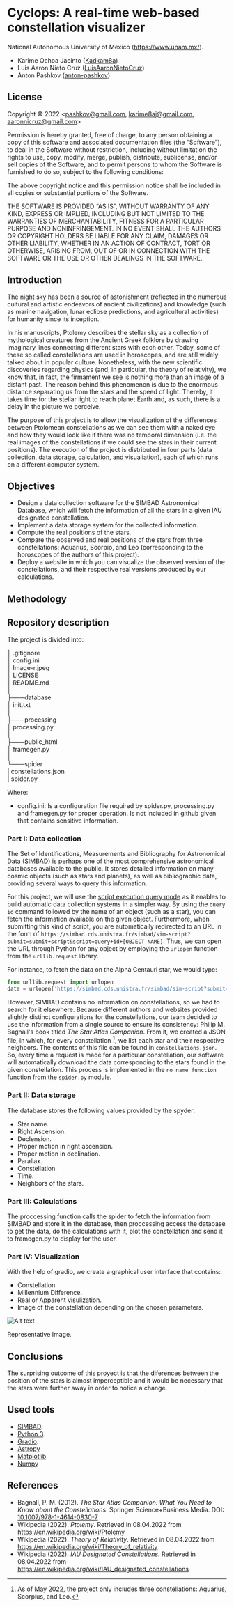 # Cyclops: A real-time web-based constellation visualizer

National Autonomous University of Mexico (https://www.unam.mx/).


- Karime Ochoa Jacinto ([Kadkam8a](https://github.com/Kadkam8a))
- Luis Aaron Nieto Cruz ([LuisAaronNietoCruz](https://github.com/LuisAaronNietoCruz))
- Anton Pashkov ([anton-pashkov](https://github.com/anton-pashkov))

## License

Copyright © 2022 <pashkov@gmail.com, karime8aj@gmail.com, aaronnicruz@gmail.com>

Permission is hereby granted, free of charge, to any person obtaining a copy of this software and associated documentation files (the “Software”), to deal in the Software without restriction, including without limitation the rights to use, copy, modify, merge, publish, distribute, sublicense, and/or sell copies of the Software, and to permit persons to whom the Software is furnished to do so, subject to the following conditions:

The above copyright notice and this permission notice shall be included in all copies or substantial portions of the Software.

THE SOFTWARE IS PROVIDED “AS IS”, WITHOUT WARRANTY OF ANY KIND, EXPRESS OR IMPLIED, INCLUDING BUT NOT LIMITED TO THE WARRANTIES OF MERCHANTABILITY, FITNESS FOR A PARTICULAR PURPOSE AND NONINFRINGEMENT. IN NO EVENT SHALL THE AUTHORS OR COPYRIGHT HOLDERS BE LIABLE FOR ANY CLAIM, DAMAGES OR OTHER LIABILITY, WHETHER IN AN ACTION OF CONTRACT, TORT OR OTHERWISE, ARISING FROM, OUT OF OR IN CONNECTION WITH THE SOFTWARE OR THE USE OR OTHER DEALINGS IN THE SOFTWARE.


## Introduction

The night sky has been a source of astonishment (reflected in the numerous cultural and artistic endeavors of ancient civilizations) and knowledge (such as marine navigation, lunar eclipse predictions, and agricultural activities) for humanity since its inception. 

In his manuscripts, Ptolemy describes the stellar sky as a collection of mythological creatures from the Ancient Greek folklore by drawing imaginary lines connecting different stars with each other. Today, some of these so called constellations are used in horoscopes, and are still widely talked about in popular culture. Nonetheless, with the new scientific discoveries regarding physics (and, in particular, the theory of relativity), we know that, in fact, the firmament we see is nothing more than an image of a distant past. The reason behind this phenomenon is due to the enormous distance separating us from the stars and the speed of light. Thereby, it takes time for the stellar light to reach planet Earth and, as such, there is a delay in the picture we perceive.

The purpose of this project is to allow the visualization of the differences between Ptolomean constellations as we can see them with a naked eye and how they would look like if there was no temporal dimension (i.e. the real images of the constellations if we could see the stars in their current positions). The execution of the project is distributed in four parts (data collection, data storage, calculation, and visualiation), each of which runs on a different computer system.


## Objectives

- Design a data collection software for the SIMBAD Astronomical Database, which will fetch the information of all the stars in a given IAU designated constellation.
- Implement a data storage system for the collected information.
- Compute the real positions of the stars.
- Compare the observed and real positions of the stars from three constellations: Aquarius, Scorpio, and Leo (corresponding to the horoscopes of the authors of this project).
- Deploy a website in which you can visualize the observed version of the constellations, and their respective real versions produced by our calculations.


## Methodology

## Repository description
The project is divided into:


│   .gitignore  
│   config.ini  
│   Image-r.jpeg  
│   LICENSE  
│   README.md  
│    
├───database  
│       init.txt  
│  
├───processing  
│       processing.py  
│  
├───public_html  
│       framegen.py  
│  
└───spider  
|       constellations.json  
|       spider.py

Where: 
* config.ini: Is a configuration file required by spider.py, processing.py and framegen.py for proper operation. Is not included in github given that contains sensitive information.

### Part I: Data collection 
The Set of Identifications, Measurements and Bibliography for Astronomical Data ([SIMBAD](https://simbad.cds.unistra.fr/simbad/)) is perhaps one of the most comprehensive astronomical databases available to the public. It stores detailed information on many cosmic objects (such as stars and planets), as well as bibliographic data, providing several ways to query this information. 

For this project, we will use the [script execution query mode](https://simbad.cds.unistra.fr/simbad/sim-fscript) as it enables to build automatic data collection systems in a simpler way. By using the `query id` command followed by the name of an object (such as a star), you can fetch the information available on the given object. Furthermore, when submitting this kind of script, you are automatically redirected to an URL in the form of `https://simbad.cds.unistra.fr/simbad/sim-script?submit=submit+script&script=query+id+[OBJECT NAME]`. Thus, we can open the URL through Python for any object by employing the `urlopen` function from the `urllib.request` library. 

For instance, to fetch the data on the Alpha Centauri star, we would type:

```python
from urllib.request import urlopen
data = urlopen('https://simbad.cds.unistra.fr/simbad/sim-script?submit=submit+script&script=query+id+alpha+centauri')
```

However, SIMBAD contains no information on constellations, so we had to search for it elsewhere. Because different authors and websites provided slightly distinct configurations for the constellations, our team decided to use the information from a single source to ensure its consistency: Philip M. Bagnall's book titled *The Star Atlas Companion*. From it, we created a JSON file, in which, for every constellation [^1], we list each star and their respective neighbors. The contents of this file can be found in `constellations.json`. So, every time a request is made for a particular constellation, our software will automatically download the data corresponding to the stars found in the given constellation. This process is implemented in the `no_name_function` function from the `spider.py` module.


### Part II: Data storage

The database stores the following values provided by the spyder:

- Star name.
- Right Ascension.
- Declension.
- Proper motion in right ascension.
- Proper motion in declination.
- Parallax.
- Constellation.
- Time.
- Neighbors of the stars.


### Part III: Calculations

The proccessing function calls the spider to fetch the information from SIMBAD and store it in the database, then proccessing access the database to get the data, do the calculations with it, plot the constellation and send it to framegen.py to display for the user.

### Part IV: Visualization

With the help of gradio, we create a graphical user interface that contains:

- Constellation.
- Millennium Difference.
- Real or Apparent visulization.
- Image of the constellation depending on the chosen parameters.

![Alt text](https://github.com/CyclopsUNAM/Cyclops/blob/main/Image-r.jpeg 'Image-r')  

Representative Image.

## Conclusions

The surprising outcome of this proyect is that the diferences between the position of the stars is almost imperceptible and it would be necessary that the stars were further away in order to notice a change. 

## Used tools

- [SIMBAD](http://simbad.u-strasbg.fr/simbad/).
- [Python 3](https://www.python.org/).
- [Gradio](https://gradio.app/).
- [Astropy](https://www.astropy.org/)
- [Matplotlib](https://matplotlib.org/)
- [Numpy](https://numpy.org/)

## References

- Bagnall, P. M. (2012). *The Star Atlas Companion: What You Need to Know about the Constellations*. Springer Science+Business Media. DOI: [10.1007/978-1-4614-0830-7](https://doi.org/10.1007/978-1-4614-0830-7)
- Wikipedia (2022). *Ptolemy*. Retrieved in 08.04.2022 from https://en.wikipedia.org/wiki/Ptolemy
- Wikipedia (2022). *Theory of Relativity*. Retrieved in 08.04.2022 from https://en.wikipedia.org/wiki/Theory_of_relativity
- Wikipedia (2022). *IAU Designated Constellations*. Retrieved in 08.04.2022 from https://en.wikipedia.org/wiki/IAU_designated_constellations

[^1]: As of May 2022, the project only includes three constellations: Aquarius, Scorpius, and Leo.
